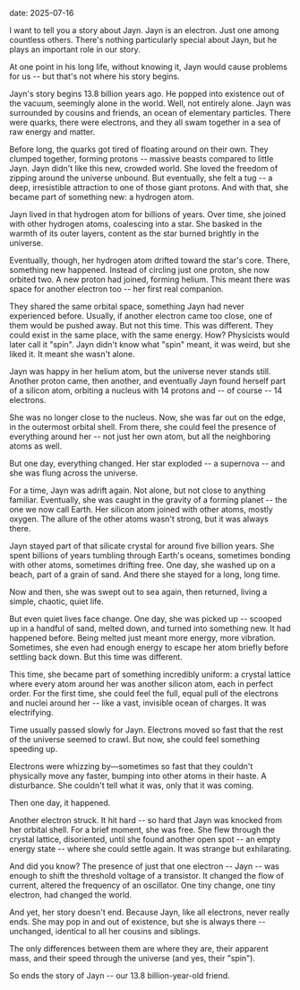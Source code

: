 date: 2025-07-16

<!--pan_title: The Story of Jayn-->

I want to tell you a story about Jayn. Jayn is an electron. Just one among
countless others. There's nothing particularly special about Jayn, but he plays
an important role in our story.


At one point in his long life, without knowing it, Jayn would cause problems for
us -- but that's not where his story begins.


Jayn's story begins 13.8 billion years ago. He popped into existence out of the
vacuum, seemingly alone in the world. Well, not entirely alone. Jayn was
surrounded by cousins and friends, an ocean of elementary particles. There were
quarks, there were electrons, and they all swam together in a sea of raw energy
and matter.


Before long, the quarks got tired of floating around on their own. They clumped
together, forming protons -- massive beasts compared to little Jayn. Jayn didn't
like this new, crowded world. She loved the freedom of zipping around the
universe unbound. But eventually, she felt a tug -- a deep, irresistible attraction
to one of those giant protons. And with that, she became part of something new:
a hydrogen atom.


Jayn lived in that hydrogen atom for billions of years. Over time, she joined
with other hydrogen atoms, coalescing into a star. She basked in the warmth of
its outer layers, content as the star burned brightly in the universe.


Eventually, though, her hydrogen atom drifted toward the star's core. There,
something new happened. Instead of circling just one proton, she now orbited
two. A new proton had joined, forming helium. This meant there was space for
another electron too -- her first real companion.


They shared the same orbital space, something Jayn had never experienced before.
Usually, if another electron came too close, one of them would be pushed away.
But not this time. This was different. They could exist in the same place, with
the same energy. How? Physicists would later call it "spin". Jayn didn't know
what "spin" meant, it was weird, but she liked it. It meant she wasn't alone.


Jayn was happy in her helium atom, but the universe never stands still. Another
proton came, then another, and eventually Jayn found herself part of a silicon
atom, orbiting a nucleus with 14 protons and -- of course -- 14 electrons.

She was no longer close to the nucleus. Now, she was far out on the edge, in the
outermost orbital shell. From there, she could feel the presence of everything around
her -- not just her own atom, but all the neighboring atoms as well.

But one day, everything
changed. Her star exploded -- a supernova -- and she was flung
across the universe.

For a time, Jayn was adrift again. Not alone, but not close to anything
familiar. Eventually, she was caught in the gravity of a forming planet -- the one
we now call Earth. Her silicon atom joined with other atoms, mostly oxygen. The
allure of the other atoms  wasn't strong, but it was always there.

Jayn stayed part of that silicate crystal for around five billion years.
She spent billions of years tumbling through Earth's oceans,
sometimes bonding with other atoms, sometimes drifting free. One day, she washed
up on a beach, part of a grain of sand. And there she stayed for a long, long
time.

Now and then, she was swept out to sea again, then returned, living a simple,
chaotic, quiet life.

But even quiet lives face change. One day, she was picked up -- scooped up in a
handful of sand, melted down, and turned into something new. It had happened
before. Being melted just meant more energy, more vibration. Sometimes, she even
had enough energy to escape her atom briefly before settling back down. But this
time was different.

This time, she became part of something incredibly uniform: a crystal lattice
where every atom around her was another silicon atom, each in perfect order. For
the first time, she could feel the full, equal pull of the electrons and nuclei
around her -- like a vast, invisible ocean of charges. It was electrifying.


Time usually passed slowly for Jayn. Electrons moved so fast that the rest of
the universe seemed to crawl. But now, she could feel something speeding up.


Electrons were whizzing by—sometimes so fast that they couldn't physically move
any faster, bumping into other atoms in their haste. A disturbance. She couldn't
tell what it was, only that it was coming.

Then one day, it happened.

Another electron struck. It hit hard -- so hard that Jayn was knocked from her
orbital shell. For a brief moment, she was free. She flew through the crystal lattice,
disoriented, until she found another open spot -- an empty energy state -- where she
could settle again. It was strange but exhilarating.

And did you know? The presence of just that one electron -- Jayn -- was enough to
shift the threshold voltage of a transistor. It changed the flow of current, altered the
frequency of an oscillator. One tiny change, one tiny electron, had changed the
world.

And yet, her story doesn't end. Because Jayn, like all electrons, never really
ends. She may pop in and out of existence, but she is always there -- unchanged,
identical to all her cousins and siblings.

The only differences between them are where they are, their apparent mass, and
their speed through the universe (and yes, their "spin").

So ends the story of Jayn -- our 13.8 billion-year-old friend.
